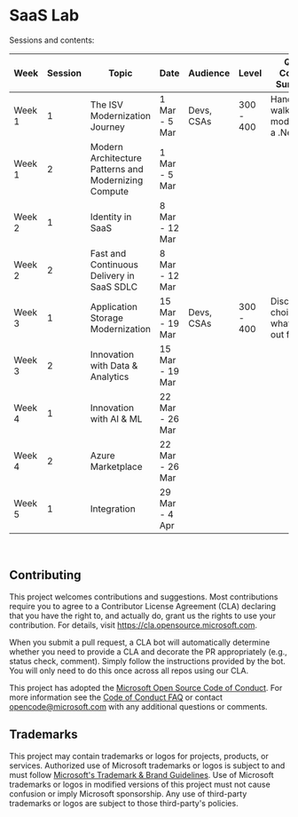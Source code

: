 # SaaS Lab

Sessions and contents:

| Week | Session | Topic | Date | Audience | Level | Quick Content Summary |
|------|---------|-------|------|----------|-------| ----------|
| Week 1 | 1 | The ISV Modernization Journey | 1 Mar - 5 Mar | Devs, CSAs | 300 - 400 | Hands-on walkthrough modernizing a .Net app | 
| Week 1 | 2 | Modern Architecture Patterns and Modernizing Compute |  1 Mar - 5 Mar | | | |
| Week 2 | 1 | Identity in SaaS | 8 Mar - 12 Mar | | | |
| Week 2 | 2 | Fast and Continuous Delivery in SaaS SDLC | 8 Mar - 12 Mar | | | |
| Week 3 | 1 | Application Storage Modernization |  15 Mar - 19 Mar |  Devs, CSAs | 300 - 400 | Discuss choices and what to look out for |
| Week 3 | 2 | Innovation with Data & Analytics | 15 Mar - 19 Mar | | |  |
| Week 4 | 1 | Innovation with AI & ML | 22 Mar - 26 Mar | | |  |
| Week 4 | 2 | Azure Marketplace | 22 Mar - 26 Mar | | | |
| Week 5 | 1 | Integration | 29 Mar - 4 Apr | | | |


<br/>

## Contributing

This project welcomes contributions and suggestions.  Most contributions require you to agree to a
Contributor License Agreement (CLA) declaring that you have the right to, and actually do, grant us
the rights to use your contribution. For details, visit https://cla.opensource.microsoft.com.

When you submit a pull request, a CLA bot will automatically determine whether you need to provide
a CLA and decorate the PR appropriately (e.g., status check, comment). Simply follow the instructions
provided by the bot. You will only need to do this once across all repos using our CLA.

This project has adopted the [Microsoft Open Source Code of Conduct](https://opensource.microsoft.com/codeofconduct/).
For more information see the [Code of Conduct FAQ](https://opensource.microsoft.com/codeofconduct/faq/) or
contact [opencode@microsoft.com](mailto:opencode@microsoft.com) with any additional questions or comments.

## Trademarks

This project may contain trademarks or logos for projects, products, or services. Authorized use of Microsoft 
trademarks or logos is subject to and must follow 
[Microsoft's Trademark & Brand Guidelines](https://www.microsoft.com/en-us/legal/intellectualproperty/trademarks/usage/general).
Use of Microsoft trademarks or logos in modified versions of this project must not cause confusion or imply Microsoft sponsorship.
Any use of third-party trademarks or logos are subject to those third-party's policies.
